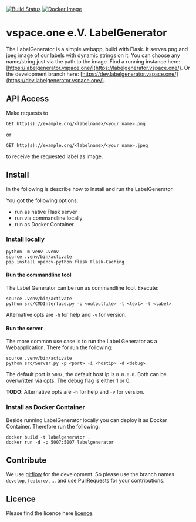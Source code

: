 [![Build Status](https://jenkins.vspace.one/buildStatus/icon?job=vspaceone%2FLabelGenerator%2Fmaster)](https://jenkins.vspace.one/job/vspaceone/job/LabelGenerator/job/master/)
[![Docker Image](https://badgen.net/badge/image/available/green?icon=docker)](https://packages.vspace.one/#browse/search/docker=attributes.docker.imageName%3Dlabelgenerator)
# vspace.one e.V. LabelGenerator
The LabelGenerator is a simple webapp, build with Flask. It serves png and jpeg image of our labels with dynamic strings on it. You can choose any name/string just via the path to the image. Find a running instance here: [https://labelgenerator.vspace.one/](https://labelgenerator.vspace.one/). Or the development branch here: [https://dev.labelgenerator.vspace.one/](https://dev.labelgenerator.vspace.one/).

## API Access
Make requests to 
```
GET http(s)://example.org/<labelname>/<your_name>.png
```
or
```
GET http(s)://example.org/<labelname>/<your_name>.jpeg
```
to receive the requested label as image.

## Install
In the following is describe how to install and run the LabelGenerator.

You got the following options:

 + run as native Flask server
 + run via commandline locally
 + run as Docker Container


### Install locally
```
python -m venv .venv
source .venv/bin/activate
pip install opencv-python flask Flask-Caching
```

#### Run the commandline tool
The Label Generator can be run as commandline tool. Execute:
```
source .venv/bin/activate
python src/CMDInterface.py -o <outputfile> -t <text> -l <label>
```
Alternative opts are `-h` for help and `-v` for version.

#### Run the server
The more common use case is to run the Label Generator as a Webapplication. There for run the following:
```
source .venv/bin/activate
python src/Server.py -p <port> -i <hostip> -d <debug>
```
The default port is `5007`, the default host ip is `0.0.0.0`. Both can be overwritten via opts. The debug flag is either 1 or 0. 

**TODO**: Alternative opts are `-h` for help and `-v` for version.

### Install as Docker Container
Beside running LabelGenerator locally you can deploy it as Docker Container. Therefore run the following:
```
docker build -t labelgenerator .
docker run -d -p 5007:5007 labelgenerator
```

## Contribute
We use [gitflow](https://www.atlassian.com/git/tutorials/comparing-workflows/gitflow-workflow) for the development. So please use the branch names `develop`, `feature/`, ... and use PullRequests for your contributions. 

## Licence
Please find the licence here [licence](LICENCE.md).

